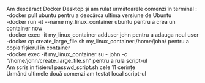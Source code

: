 Am descăract Docker Desktop și am rulat următoarele comenzi în terminal : <br>
-docker pull ubuntu pentru a descărca ultima versiune de Ubuntu <br>
-docker run -it --name my_linux_container ubuntu pentru a crea un container now <br>
-docker exec -it my_linux_container adduser john pentru a adauga noul user <br>
-docker cp create_large_file.sh my_linux_container:/home/john/ pentru a copia fișierul în container <br>
-docker exec -it my_linux_container su - john -c "/home/john/create_large_file.sh" pentru a rula script-ul <br>
Am scris in fisierul passwd_script.sh cele 11 cerințe <br>
Urmând ultimele două comenzi am testat local script-ul <br>
